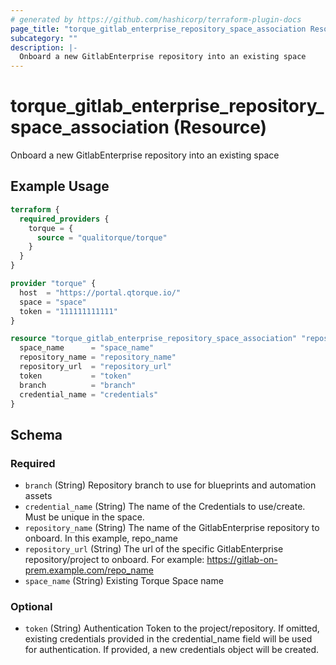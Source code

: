 ```yaml
---
# generated by https://github.com/hashicorp/terraform-plugin-docs
page_title: "torque_gitlab_enterprise_repository_space_association Resource - terraform-provider-torque"
subcategory: ""
description: |-
  Onboard a new GitlabEnterprise repository into an existing space
---
```


# torque_gitlab_enterprise_repository_space_association (Resource)

Onboard a new GitlabEnterprise repository into an existing space

## Example Usage

```terraform
terraform {
  required_providers {
    torque = {
      source = "qualitorque/torque"
    }
  }
}

provider "torque" {
  host  = "https://portal.qtorque.io/"
  space = "space"
  token = "111111111111"
}

resource "torque_gitlab_enterprise_repository_space_association" "repository" {
  space_name      = "space_name"
  repository_name = "repository_name"
  repository_url  = "repository_url"
  token           = "token"
  branch          = "branch"
  credential_name = "credentials"
}
```

<!-- schema generated by tfplugindocs -->
## Schema

### Required

- `branch` (String) Repository branch to use for blueprints and automation assets
- `credential_name` (String) The name of the Credentials to use/create. Must be unique in the space.
- `repository_name` (String) The name of the GitlabEnterprise repository to onboard. In this example, repo_name
- `repository_url` (String) The url of the specific GitlabEnterprise repository/project to onboard. For example: https://gitlab-on-prem.example.com/repo_name
- `space_name` (String) Existing Torque Space name

### Optional

- `token` (String) Authentication Token to the project/repository. If omitted, existing credentials provided in the credential_name field will be used for authentication. If provided, a new credentials object will be created.
